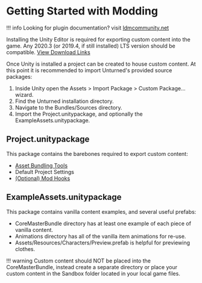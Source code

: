 # Getting Started with Modding

!!! info
    Looking for plugin documentation? visit [ldmcommunity.net](https://ldmcommunity.net/docs/ "https://ldmcommunity.net/docs/")

Installing the Unity Editor is required for exporting custom content into the game. Any 2020.3 (or 2019.4, if still installed) LTS version should be compatible. [View Download Links](https://unity3d.com/unity/qa/lts-releases?version=2019.4)

Once Unity is installed a project can be created to house custom content. At this point it is recommended to import Unturned's provided source packages:

1. Inside Unity open the Assets > Import Package > Custom Package... wizard.
2. Find the Unturned installation directory.
3. Navigate to the Bundles/Sources directory.
4. Import the Project.unitypackage, and optionally the ExampleAssets.unitypackage.

## Project.unitypackage

This package contains the barebones required to export custom content:

- [Asset Bundling Tools](AssetBundles.md)
- Default Project Settings
- [(Optional) Mod Hooks](ModHooks.md)

## ExampleAssets.unitypackage

This package contains vanilla content examples, and several useful prefabs:

- CoreMasterBundle directory has at least one example of each piece of vanilla content.
- Animations directory has all of the vanilla item animations for re-use.
- Assets/Resources/Characters/Preview.prefab is helpful for previewing clothes.

!!! warning
    Custom content should NOT be placed into the CoreMasterBundle, instead create a separate directory or place your custom content in the Sandbox folder located in your local game files.
